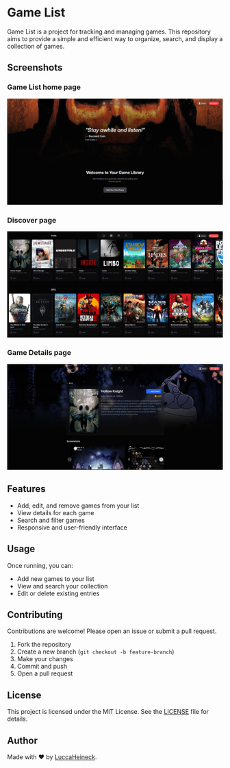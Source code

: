 # Game List

Game List is a project for tracking and managing games. This repository aims to provide a simple and efficient way to organize, search, and display a collection of games.

## Screenshots

### Game List home page
![Game List Screenshot](screenshots/gamelist1.png)

### Discover page
![Add Game Screenshot](screenshots/gamelist2.png)

### Game Details page
![Add Game Screenshot](screenshots/gamelist3.png)

## Features

- Add, edit, and remove games from your list
- View details for each game
- Search and filter games
- Responsive and user-friendly interface

## Usage

Once running, you can:

- Add new games to your list
- View and search your collection
- Edit or delete existing entries

## Contributing

Contributions are welcome! Please open an issue or submit a pull request.

1. Fork the repository
2. Create a new branch (`git checkout -b feature-branch`)
3. Make your changes
4. Commit and push
5. Open a pull request

## License

This project is licensed under the MIT License. See the [LICENSE](LICENSE) file for details.

## Author

Made with ❤️ by [LuccaHeineck](https://github.com/LuccaHeineck).
